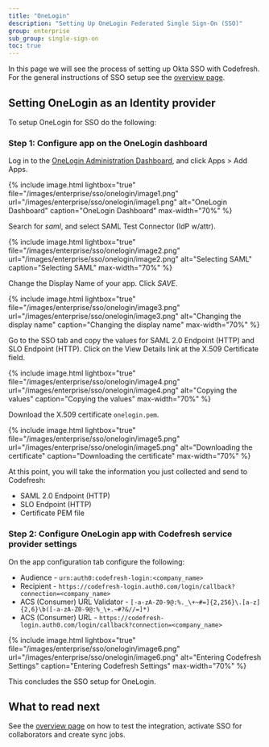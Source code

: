 ```yaml
---
title: "OneLogin"
description: "Setting Up OneLogin Federated Single Sign-On (SSO)"
group: enterprise
sub_group: single-sign-on
toc: true
---
```


In this page we will see the process of setting up Okta SSO with Codefresh. For the general instructions of SSO setup
see the [overview page]({{site.baseurl}}/docs/enterprise/single-sign-on/sso-setup-oauth2/).


## Setting OneLogin as an Identity provider

To setup OneLogin for SSO do the following:

### Step 1: Configure app on the OneLogin dashboard

Log in to the [OneLogin Administration Dashboard](https://www.onelogin.com/), and click Apps > Add Apps.

{% include image.html 
lightbox="true" 
file="/images/enterprise/sso/onelogin/image1.png" 
url="/images/enterprise/sso/onelogin/image1.png"
alt="OneLogin Dashboard"
caption="OneLogin Dashboard"
max-width="70%"
%}

Search for *saml*, and select SAML Test Connector (IdP w/attr).

{% include image.html 
lightbox="true" 
file="/images/enterprise/sso/onelogin/image2.png" 
url="/images/enterprise/sso/onelogin/image2.png"
alt="Selecting SAML"
caption="Selecting SAML"
max-width="70%"
%}

Change the Display Name of your app. Click *SAVE*.

{% include image.html 
lightbox="true" 
file="/images/enterprise/sso/onelogin/image3.png" 
url="/images/enterprise/sso/onelogin/image3.png"
alt="Changing the display name"
caption="Changing the display name"
max-width="70%"
%}

Go to the SSO tab and copy the values for SAML 2.0 Endpoint (HTTP) and SLO Endpoint (HTTP). Click on the View Details link at the X.509 Certificate field.


{% include image.html 
lightbox="true" 
file="/images/enterprise/sso/onelogin/image4.png" 
url="/images/enterprise/sso/onelogin/image4.png"
alt="Copying the values"
caption="Copying the values"
max-width="70%"
%}

Download the X.509 certificate `onelogin.pem`.

{% include image.html 
lightbox="true" 
file="/images/enterprise/sso/onelogin/image5.png" 
url="/images/enterprise/sso/onelogin/image5.png"
alt="Downloading the certificate"
caption="Downloading the certificate"
max-width="70%"
%}

At this point, you will take the information you just collected and send to Codefresh:

* SAML 2.0 Endpoint (HTTP)
* SLO Endpoint (HTTP)
* Certificate PEM file

### Step 2: Configure OneLogin app with Codefresh service provider settings

On the app configuration tab configure the following:

* Audience - `urn:auth0:codefresh-login:<company_name>`
* Recipient - `https://codefresh-login.auth0.com/login/callback?connection=<company_name>`
* ACS (Consumer) URL Validator - `[-a-zA-Z0-9@:%._\+~#=]{2,256}\.[a-z]{2,6}\b([-a-zA-Z0-9@:%_\+.~#?&//=]*)`
* ACS (Consumer) URL - `https://codefresh-login.auth0.com/login/callback?connection=<company_name>`

{% include image.html 
lightbox="true" 
file="/images/enterprise/sso/onelogin/image6.png" 
url="/images/enterprise/sso/onelogin/image6.png"
alt="Entering Codefresh Settings"
caption="Entering Codefresh Settings"
max-width="70%"
%}

This concludes the SSO setup for OneLogin. 

## What to read next

See the [overview page]({{site.baseurl}}/docs/enterprise/single-sign-on/sso-setup-oauth2/#testing-your-identity-provider) on how to test the integration, activate SSO for collaborators and create sync jobs.